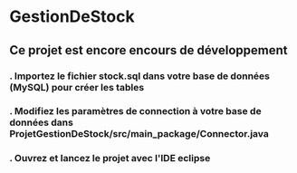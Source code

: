 # GestionDeStock

## Ce projet est encore encours de développement
### . Importez le fichier stock.sql dans votre base de données (MySQL) pour créer les tables
### . Modifiez les paramètres de connection à votre base de données dans ProjetGestionDeStock/src/main_package/Connector.java
### . Ouvrez et lancez le projet avec l'IDE eclipse

